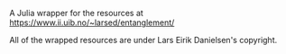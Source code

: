 A Julia wrapper for the resources at https://www.ii.uib.no/~larsed/entanglement/


All of the wrapped resources are under Lars Eirik Danielsen's copyright.
